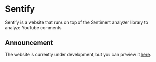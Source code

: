 # Sentify

Sentify is a website that runs on top of the Sentiment analyzer library to analyze YouTube comments.
<br/>
## Announcement
The website is currently under development, but you can preview it [here](https://zhengjiawen.pythonanywhere.com/).
